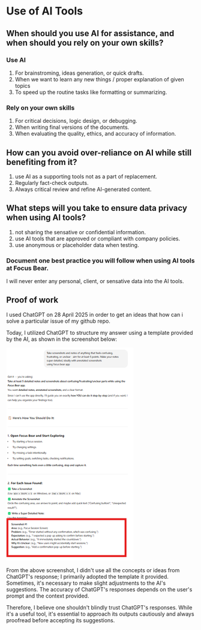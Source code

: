 # Use of AI Tools
## When should you use AI for assistance, and when should you rely on your own skills?
### Use AI
1. For brainstroming, ideas generation, or quick drafts.
2. When we want to learn any new things / proper explanation of given topics
3. To speed up the routine tasks like formatting or summarizing.

### Rely on your own skills
1. For critical decisions, logic design, or debugging.
2. When writing final versions of the documents.
3. When evaluating the quality, ethics, and accuracy of information.

## How can you avoid over-reliance on AI while still benefiting from it?
1. use AI as a supporting tools not as a part of replacement.
2. Regularly fact-check outputs.
3. Always critical review and refine AI-generated content.

## What steps will you take to ensure data privacy when using AI tools?
1. not sharing the sensative or confidential information.
2. use AI tools that are approved or compliant with company policies.
3. use anonymous or placeholder data when testing.

### Document one best practice you will follow when using AI tools at Focus Bear.
I will never enter any personal, client, or sensative data into the AI tools.

## Proof of work
I used ChatGPT on 28 April 2025 in order to get an ideas that how can i solve a particular issue of my github repo.

Today, I utilized ChatGPT to structure my answer using a template provided by the AI, as shown in the screenshot below:

![ChatGPT Prompt](https://github.com/ashokneupane/ashokneupane-intern-repo/blob/main/duplicate-repo/images/companies_policies/chatgpt_prompt.png)<br>

From the above screenshot, I didn't use all the concepts or ideas from ChatGPT's response; I primarily adopted the template it provided. Sometimes, it's necessary to make slight adjustments to the AI's suggestions. The accuracy of ChatGPT's responses depends on the user's prompt and the context provided.

Therefore, I believe one shouldn't blindly trust ChatGPT's responses. While it's a useful tool, it's essential to approach its outputs cautiously and always proofread before accepting its suggestions.


